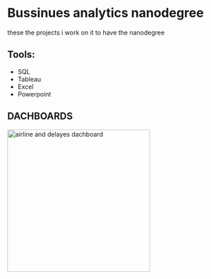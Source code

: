 # Bussinues analytics nanodegree

these the projects i work on it to have the nanodegree


## Tools:
- SQL
- Tableau 
- Excel  
- Powerpoint

## DACHBOARDS
<img width="323" alt="airline and delayes dachboard" src="https://user-images.githubusercontent.com/90131899/208302492-ace5860e-a08c-487b-9a1b-a5b67f68f8e4.png">


